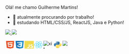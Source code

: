 
   Olá! me chamo Guilherme Martins! 
- 🔭 atualmente procurando por trabalho! <br>
- 🌱 estudando HTML/CSS/JS, ReactJS, Java e Python! <br>

<div align="left">
  <a href="https://github.com/guilhermexit">
  <img height="130em" src="https://github-readme-stats.vercel.app/api?username=guilhermexit&show_icons=true&theme=buefy&include_all_commits=true&count_private=true"/>
  <img height="130em" src="https://github-readme-stats.vercel.app/api/top-langs/?username=guilhermexit&layout=compact&langs_count=7&theme=buefy"/>
</div>






<div align="left" style="display: inline_block"><br>
  <img align="left" alt="xit-HTML" height="25" width="30" src="https://raw.githubusercontent.com/devicons/devicon/master/icons/html5/html5-original.svg">
  <img align="left" alt="xit-CSS" height="25" width="30" src="https://raw.githubusercontent.com/devicons/devicon/master/icons/css3/css3-original.svg">
  <img align="left" alt="xit-Js" height="25" width="30" src="https://raw.githubusercontent.com/devicons/devicon/master/icons/javascript/javascript-plain.svg">
  <img align="left" alt="xit-React" height="25" width="30" src="https://raw.githubusercontent.com/devicons/devicon/master/icons/react/react-original.svg">
  <img align="left" alt="xit-Java" height="25" width="30" src="https://cdn.jsdelivr.net/gh/devicons/devicon/icons/java/java-original-wordmark.svg">
  <img align="left" alt="xit-Python" height="25" width="30" src="https://raw.githubusercontent.com/devicons/devicon/master/icons/python/python-original.svg">
   <a href="https://www.linkedin.com/in/guilherme-martins-nascimento-71a06920b/" target="_blank"><img height="25" src="https://img.shields.io/badge/-LinkedIn-%230077B5?style=for-the-badge&logo=linkedin&logoColor=white" target="_blank"></a> 
</div>

